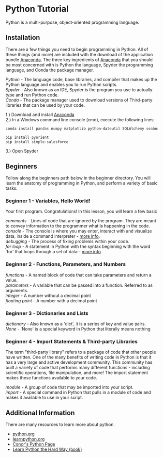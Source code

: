 # Python Tutorial
Python is a multi-purpose, object-oriented programming language.

## Installation
There are a few things you need to begin programming in Python. All of these things (and more) are included with the download of the application bundle [Anaconda](https://www.continuum.io/downloads). The three key ingredients of [Anaconda](https://www.continuum.io/downloads) that you should be most concerned with is Python the language, Spyder the programming language, and Conda the package manager.

*Python* - The language code, base libraries, and compiler that makes up the Python language and enables you to run Python scripts.  
*Spyder* - Also known as an IDE, Spyder is the program you use to actually type and run Python code.  
*Conda* - The package manager used to download versions of Third-party libraries that can be used by your code.  

1.) Download and install [Anaconda](https://www.continuum.io/downloads)  
2.) In a Windows command line console (cmd), execute the following lines:
```sh
conda install pandas numpy matplotlib python-dateutil SQLAlchemy seaborn pymysql openpyxl numexpr six xlrd quandl

pip install pyorient
pip install simple-salesforce
```

3.) Open Spyder


## Beginners
Follow along the beginners path below in the beginner directory.  You will learn the anatomy of programming in Python, and perform a variety of basic tasks.

### Beginner 1 - Variables, Hello World!
Your first program. Congratulations!  In this lesson, you will learn a few basic

*comments* - Lines of code that are ignored by the program.  They are meant to convey information to the programmer what is happening in the code.  
*console* - The console is where you may enter, interact with and visualize data, inside a command interpreter - [more info](https://pythonhosted.org/spyder/console.html).  
*debugging* - The process of fixing problems within your code.  
*for loop* - A statement in Python with the syntax beginning with the word 'for' that loops through a set of data - [more info](https://www.learnpython.org/en/Loops)


### Beginner 2 - Functions, Parameters, and Numbers
*functions* - A named block of code that can take parameters and return a value.  
*parameters* - A variable that can be passed into a function.  Referred to as arguments.  
*integer* - A number without a decimal point  
*floating point* - A number with a decimal point


### Beginner 3 - Dictionaries and Lists
*dictionary* - Also known as a 'dict', it is a series of key and value pairs.  
*None* - 'None' is a special keyword in Python that literally means nothing


### Beginner 4 - Import Statements & Third-party Libraries
The term "third-party library" refers to a package of code that other people have written.  One of the many benefits of writing code in Python is that it has a very large and active development community. This community has built a variety of code that performs many different functions - including scientific operations, file manipulation, and more! The import statement makes these functions available to your code.

*module* - A group of code that may be imported into your script.  
*import* - A special command in Python that pulls in a module of code and makes it available to use in your script.

## Additional Information
There are many resources to learn more about python.
* [python.org](http://www.python.org)
* [learnpython.org](http://www.learnpython.org)
* [Conor's Python Page](http://confluence.energyscorecards.com/display/AM/Python)
* [Learn Python the Hard Way (book)](https://www.learnpythonthehardway.org/book/)
